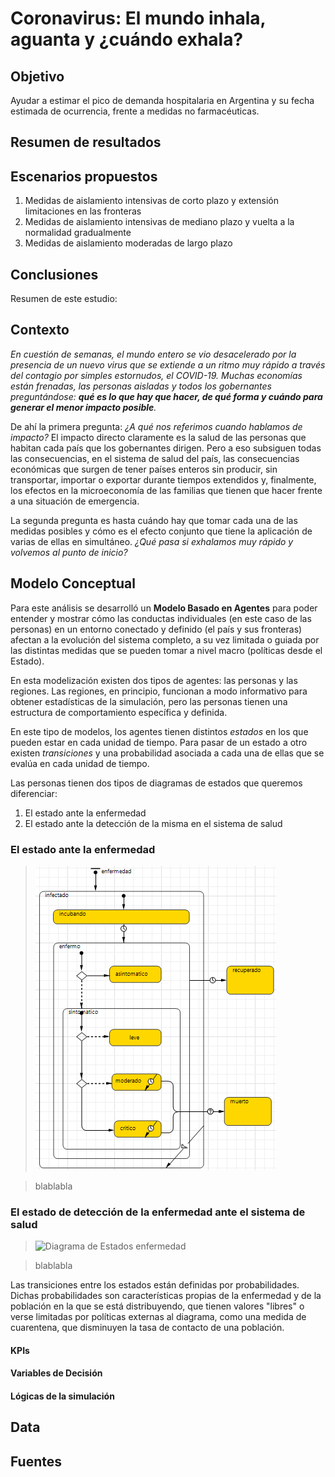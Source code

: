 # Coronavirus: El mundo inhala, aguanta y ¿cuándo exhala?

## Objetivo

Ayudar a estimar el pico de demanda hospitalaria en Argentina y su fecha estimada de ocurrencia, frente a medidas no farmacéuticas.

## Resumen de resultados



## Escenarios propuestos

1. Medidas de aislamiento intensivas de corto plazo y extensión limitaciones en las fronteras  
2. Medidas de aislamiento intensivas de mediano plazo y vuelta a la normalidad gradualmente
3. Medidas de aislamiento moderadas de largo plazo 

## Conclusiones

Resumen de este estudio: 

## Contexto

*En cuestión de semanas, el mundo entero se vio desacelerado por la presencia de un nuevo virus que se extiende a un ritmo muy rápido a través del contagio por simples estornudos, el COVID-19. Muchas economías están frenadas, las personas aisladas y todos los gobernantes preguntándose: **qué es lo que hay que hacer, de qué forma y cuándo para generar el menor impacto posible**.*

De ahí la primera pregunta: *¿A qué nos referimos cuando hablamos de impacto?* El impacto directo claramente es la salud de las personas que habitan cada país que los gobernantes dirigen. Pero a eso subsiguen todas las consecuencias, en el sistema de salud del país, las consecuencias económicas que surgen de tener países enteros sin producir, sin transportar, importar o exportar durante tiempos extendidos y, finalmente, los efectos en la microeconomía de las familias que tienen que hacer frente a una situación de emergencia.

La segunda pregunta es hasta cuándo hay que tomar cada una de las medidas posibles y cómo es el efecto conjunto que tiene la aplicación de varias de ellas en simultáneo. *¿Qué pasa si exhalamos muy rápido y volvemos al punto de inicio?*

## Modelo Conceptual

Para este análisis se desarrolló un **Modelo Basado en Agentes** para poder entender y mostrar cómo las conductas individuales (en este caso de las personas) en un entorno conectado y definido (el país y sus fronteras) afectan a la evolución del sistema completo, a su vez limitada o guiada por las distintas medidas que se pueden tomar a nivel macro (políticas desde el Estado).

En esta modelización existen dos tipos de agentes: las personas y las regiones. Las regiones, en principio, funcionan a modo informativo para obtener estadísticas de la simulación, pero las personas tienen una estructura de comportamiento específica y definida. 

En este tipo de modelos, los agentes tienen distintos *estados* en los que pueden estar en cada unidad de tiempo. Para pasar de un estado a otro existen *transiciones* y una probabilidad asociada a cada una de ellas que se evalúa en cada unidad de tiempo.

Las personas tienen dos tipos de diagramas de estados que queremos diferenciar:
1. El estado ante la enfermedad
2. El estado ante la detección de la misma en el sistema de salud

### El estado ante la enfermedad

> ![Diagrama de Estados enfermedad](/images/enfermedad.png)

> blablabla

### El estado de detección de la enfermedad ante el sistema de salud

> ![Diagrama de Estados enfermedad](/images/detección.png)

> blablabla

Las transiciones entre los estados están definidas por probabilidades. Dichas probabilidades son características propias de la enfermedad y de la población en la que se está distribuyendo, que tienen valores "libres" o verse limitadas por políticas externas al diagrama, como una medida de cuarentena, que disminuyen la tasa de contacto de una población.

#### KPIs



#### Variables de Decisión



#### Lógicas de la simulación



## Data


## Fuentes
